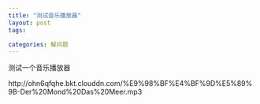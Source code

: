 ```yaml
---
title: "测试音乐播放器"
layout: post
tags:

categories: 解问题
---
```


测试一个音乐播放器

<p>http://ohn6qfqhe.bkt.clouddn.com/%E9%98%BF%E4%BF%9D%E5%89%9B-Der%20Mond%20Das%20Meer.mp3</p>
